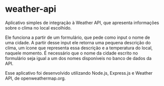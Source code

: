 # weather-api
Aplicativo simples de integração à Weather API, que apresenta informações sobre o clima no local escolhido.

Ele funciona a partir de um formulário, que pede como input o nome de uma cidade. A partir desse input ele retorna uma pequena descrição do clima, um ícone que representa essa descrição e a temperatura do local, naquele momento. É necessário que o nome da cidade escrito no formulário seja igual a um dos nomes disponíveis no banco de dados da API.

Esse aplicativo foi desenvolvido utilizando Node.js, Express.js e Weather API, de openweathermap.org.
